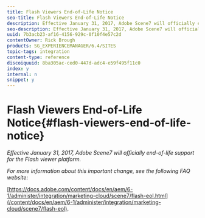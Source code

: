 ```yaml
---
title: Flash Viewers End-of-Life Notice
seo-title: Flash Viewers End-of-Life Notice
description: Effective January 31, 2017, Adobe Scene7 will officially end-of-life support for the Flash viewer platform.
seo-description: Effective January 31, 2017, Adobe Scene7 will officially end-of-life support for the Flash viewer platform.
uuid: 7b3acb23-af16-4156-929c-0f10f4e57c2d
contentOwner: Rick Brough
products: SG_EXPERIENCEMANAGER/6.4/SITES
topic-tags: integration
content-type: reference
discoiquuid: 8ba305ac-ced0-447d-adc4-e59f495f11c0
index: y
internal: n
snippet: y
---
```


# Flash Viewers End-of-Life Notice{#flash-viewers-end-of-life-notice}

*Effective January 31, 2017, Adobe Scene7 will officially end-of-life support for the Flash viewer platform.*

*For more information about this important change, see the following FAQ website:*

[https://docs.adobe.com/content/docs/en/aem/6-1/administer/integration/marketing-cloud/scene7/flash-eol.html](/content/docs/en/aem/6-1/administer/integration/marketing-cloud/scene7/flash-eol).
